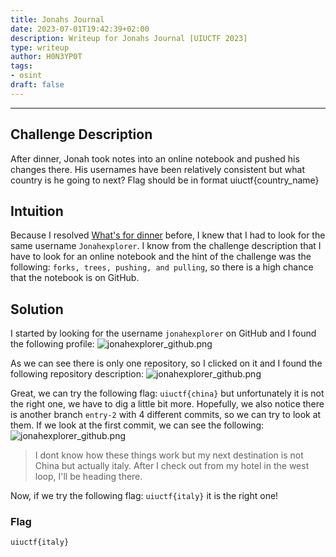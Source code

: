 ```yaml
---
title: Jonahs Journal
date: 2023-07-01T19:42:39+02:00
description: Writeup for Jonahs Journal [UIUCTF 2023]
type: writeup
author: H0N3YP0T
tags:
- osint
draft: false
---
```

___

## Challenge Description

After dinner, Jonah took notes into an online notebook and pushed his changes there. His usernames have been relatively consistent but what country is he going to next? Flag should be in format uiuctf{country_name}

## Intuition

Because I resolved [What's for dinner](/uiuctf_2023/whats_for_dinner) before, I knew that I had to look for the same username `Jonahexplorer`.
I know from the challenge description that I have to look for an online notebook and the hint of the challenge was the following:
`forks, trees, pushing, and pulling`, so there is a high chance that the notebook is on GitHub.

## Solution

I started by looking for the username `jonahexplorer` on GitHub and I found the following profile:
![jonahexplorer_github.png](/images/uiuctf_2023/jonah_github.png)

As we can see there is only one repository, so I clicked on it and I found the following repository description:
![jonahexplorer_github.png](/images/uiuctf_2023/jonah_github_repo.png)

Great, we can try the following flag: `uiuctf{china}` but unfortunately it is not the right one, we have to dig a little bit more.
Hopefully, we also notice there is another branch `entry-2` with 4 different commits, so we can try to look at them. If 
we look at the first commit, we can see the following:
![jonahexplorer_github.png](/images/uiuctf_2023/jonah_destination.png)

> I dont know how these things work but my next destination is not China but actually italy. After I check out from my hotel in the west loop, I'll be heading there.

Now, if we try the following flag: `uiuctf{italy}` it is the right one!


### Flag

`uiuctf{italy}`

